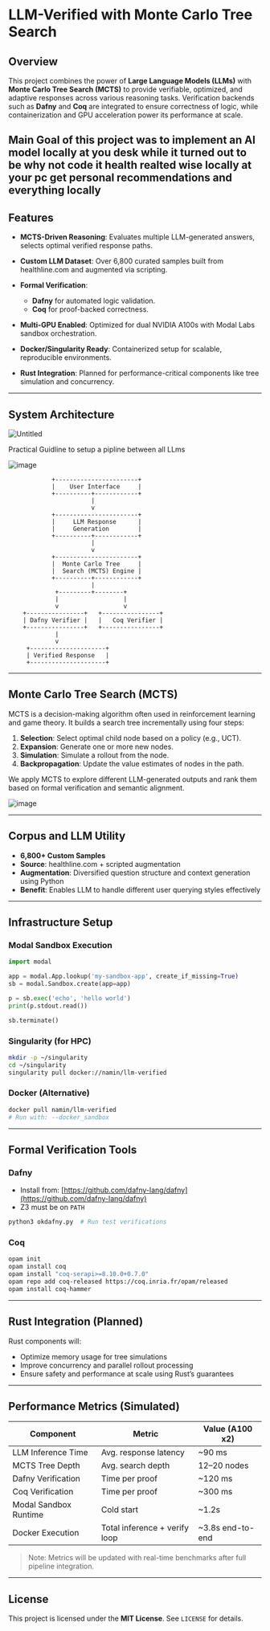 # LLM-Verified with Monte Carlo Tree Search

## Overview

This project combines the power of **Large Language Models (LLMs)** with **Monte Carlo Tree Search (MCTS)** to provide verifiable, optimized, and adaptive responses across various reasoning tasks. Verification backends such as **Dafny** and **Coq** are integrated to ensure correctness of logic, while containerization and GPU acceleration power its performance at scale.


Main Goal of this project was to implement an AI model locally at you desk while it turned out to be why not code it health realted wise locally at your pc 
get personal recommendations and everything locally 
---

## Features

* **MCTS-Driven Reasoning**: Evaluates multiple LLM-generated answers, selects optimal verified response paths.
* **Custom LLM Dataset**: Over 6,800 curated samples built from healthline.com and augmented via scripting.
* **Formal Verification**:

  * **Dafny** for automated logic validation.
  * **Coq** for proof-backed correctness.
* **Multi-GPU Enabled**: Optimized for dual NVIDIA A100s with Modal Labs sandbox orchestration.
* **Docker/Singularity Ready**: Containerized setup for scalable, reproducible environments.
* **Rust Integration**: Planned for performance-critical components like tree simulation and concurrency.

---

## System Architecture
![Untitled](https://github.com/user-attachments/assets/f10b7ecf-e217-4fac-9e7e-45ba348d99ac)

Practical Guidline to setup a pipline between all LLms 

![image](https://github.com/user-attachments/assets/88cf7a95-6238-42e6-86dd-4e5803a3a9c8)


```plaintext
            +-----------------------+
            |    User Interface     |
            +----------+------------+
                       |
                       v
            +-----------------------+
            |     LLM Response      |
            |     Generation        |
            +----------+------------+
                       |
                       v
            +-----------------------+
            |  Monte Carlo Tree     |
            |  Search (MCTS) Engine |
            +----------+------------+
                       |
             +---------+--------+
             |                  |
             v                  v
    +----------------+   +----------------+
    | Dafny Verifier |   |   Coq Verifier |
    +----------------+   +----------------+
             |
             v
     +---------------------+
     | Verified Response   |
     +---------------------+
```

---

## Monte Carlo Tree Search (MCTS)

MCTS is a decision-making algorithm often used in reinforcement learning and game theory. It builds a search tree incrementally using four steps:

1. **Selection**: Select optimal child node based on a policy (e.g., UCT).
2. **Expansion**: Generate one or more new nodes.
3. **Simulation**: Simulate a rollout from the node.
4. **Backpropagation**: Update the value estimates of nodes in the path.

We apply MCTS to explore different LLM-generated outputs and rank them based on formal verification and semantic alignment.

![image](https://github.com/user-attachments/assets/3b729854-ce2e-4219-9819-85f3c198e9b9)

---

## Corpus and LLM Utility

* **6,800+ Custom Samples**
* **Source**: healthline.com + scripted augmentation
* **Augmentation**: Diversified question structure and context generation using Python
* **Benefit**: Enables LLM to handle different user querying styles effectively

---

## Infrastructure Setup

### Modal Sandbox Execution

```python
import modal

app = modal.App.lookup('my-sandbox-app', create_if_missing=True)
sb = modal.Sandbox.create(app=app)

p = sb.exec('echo', 'hello world')
print(p.stdout.read())

sb.terminate()
```

### Singularity (for HPC)

```bash
mkdir -p ~/singularity
cd ~/singularity
singularity pull docker://namin/llm-verified
```

### Docker (Alternative)

```bash
docker pull namin/llm-verified
# Run with: --docker_sandbox
```

---

## Formal Verification Tools

### Dafny

* Install from: [https://github.com/dafny-lang/dafny](https://github.com/dafny-lang/dafny)
* Z3 must be on `PATH`

```bash
python3 okdafny.py  # Run test verifications
```

### Coq

```bash
opam init
opam install coq
opam install "coq-serapi>=8.10.0+0.7.0"
opam repo add coq-released https://coq.inria.fr/opam/released
opam install coq-hammer
```

---

## Rust Integration (Planned)

Rust components will:

* Optimize memory usage for tree simulations
* Improve concurrency and parallel rollout processing
* Ensure safety and performance at scale using Rust’s guarantees

---

## Performance Metrics (Simulated)

| Component             | Metric                        | Value (A100 x2)   |
| --------------------- | ----------------------------- | ----------------- |
| LLM Inference Time    | Avg. response latency         | \~90 ms           |
| MCTS Tree Depth       | Avg. search depth             | 12–20 nodes       |
| Dafny Verification    | Time per proof                | \~120 ms          |
| Coq Verification      | Time per proof                | \~300 ms          |
| Modal Sandbox Runtime | Cold start                    | \~1.2s            |
| Docker Execution      | Total inference + verify loop | \~3.8s end-to-end |

> Note: Metrics will be updated with real-time benchmarks after full pipeline integration.

---

## License

This project is licensed under the **MIT License**. See `LICENSE` for details.

